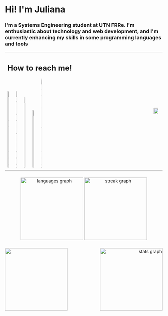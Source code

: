 <h1 align="left">Hi! I'm Juliana</h1>

###

<div clear="both"> </div>

<h3 align="left">I'm a Systems Engineering student at UTN FRRe. I'm enthusiastic about technology and web development, and I'm currently enhancing my skills in some programming languages and tools</h3>

<table>
    <tbody>            
            <tr>
              <td>
                <div>
                  <h2 align="left">How to reach me!</h2>
                  <div align="left">
                    <img src="https://raw.githubusercontent.com/maurodesouza/profile-readme-generator/master/src/assets/icons/social/linkedin/default.svg"                     width="5%" height="5%" alt="linkedin logo"  />
                    <img src="https://raw.githubusercontent.com/maurodesouza/profile-readme-generator/master/src/assets/icons/social/telegram/default.svg"                     width="5%" height="5%" alt="telegram logo"  />
                    <img src="https://raw.githubusercontent.com/maurodesouza/profile-readme-generator/master/src/assets/icons/social/discord/default.svg"                     width="5%" height="5%" alt="discord logo"  />
                    <img src="https://raw.githubusercontent.com/maurodesouza/profile-readme-generator/master/src/assets/icons/social/gmail/default.svg"                       width="5%" height="5%" alt="gmail logo"  />
                    <img src="https://raw.githubusercontent.com/maurodesouza/profile-readme-generator/master/src/assets/icons/social/hackerrank/default.svg"                  width="5%" height="5%" alt="hackerrank logo"  />
                  </div>
              </div> 
              </td>
                <td rowspan=8 align="center"><img align="left" height="80%" src="https://i.giphy.com/media/v1.Y2lkPTc5MGI3NjExeWl3ejhodWM5dW45aXk0cG84NXllYjdyMm8zdW4wYWdrczJieWFxNSZlcD12MV9pbnRlcm5hbF9naWZfYnlfaWQmY3Q9Zw/QDjpIL6oNCVZ4qzGs7/giphy.gif">
              </td>
            </tr> 
      </tbody>
</table>

###

<div align="center">
  <img src="https://github-readme-stats.vercel.app/api/top-langs?username=juli-sz&locale=en&hide_title=false&layout=compact&card_width=320&langs_count=5&theme=tokyonight&hide_border=true&order=2" height="200" alt="languages graph"  />
  <img src="https://streak-stats.demolab.com?user=juli-sz&locale=en&mode=daily&theme=tokyonight&hide_border=true&border_radius=5&order=3" height="200" alt="streak graph"  />
</div>

###

<img align="left" height="200" src="https://i.giphy.com/media/v1.Y2lkPTc5MGI3NjExcTd2aXd3anljeDBic2F4N2U5Ym1kNWIzbDd0ZTBveDFpNHdkYWhteCZlcD12MV9pbnRlcm5hbF9naWZfYnlfaWQmY3Q9Zw/j7k6JOp8LufhXspVfu/giphy.gif"  />
<div align="right">
  <img src="https://github-readme-stats.vercel.app/api?username=juli-sz&hide_title=false&hide_rank=true&show_icons=true&include_all_commits=true&count_private=true&disable_animations=false&theme=tokyonight&locale=en&hide_border=true&order=1&custom_title=Stats" height="200" alt="stats graph"  />
</div>

###
